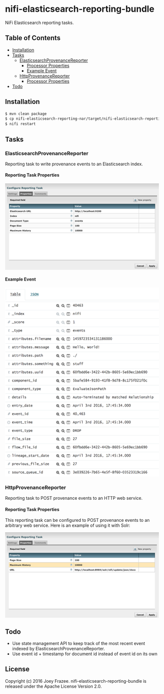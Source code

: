 # nifi-elasticsearch-reporting-bundle

NiFi Elasticsearch reporting tasks.

## Table of Contents

- [Installation](#installation)
- [Tasks](#tasks)
    - [ElasticsearchProvenanceReporter](#elasticsearchprovenancereporter)
        - [Processor Properties](#processor-properties)
        - [Example Event](#example-event)
    - [HttpProvenanceReporter](#httpprovenancereporter)
        - [Processor Properties](#processor-properties)
- [Todo](#todo)

## Installation

```sh
$ mvn clean package
$ cp nifi-elasticsearch-reporting-nar/target/nifi-elasticsearch-reporting-nar-0.0.1-SNAPSHOT.nar $NIFI_HOME/lib
$ nifi restart
```

## Tasks

### ElasticsearchProvenanceReporter

Reporting task to write provenance events to an Elasticsearch index.

#### Reporting Task Properties

<img src="elasticsearch_provenance_reporter_properties.png" width=600 />

#### Example Event

<img src="elasticsearch_provenance_reporter_event.png" width=600 />

### HttpProvenanceReporter

Reporting task to POST provenance events to an HTTP web service.

#### Reporting Task Properties

This reporting task can be configured to POST provenance events to an arbitrary web service. Here is an example of using it with Solr:

<img src="http_provenance_reporter_properties.png" width=600 />

## Todo

- Use state management API to keep track of the most recent event indexed by ElasticsearchProvenanceReporter.
- Use event id + timestamp for document id instead of event id on its own

## License

Copyright (c) 2016 Joey Frazee. nifi-elasticsearch-reporting-bundle is released under the Apache License Version 2.0.
